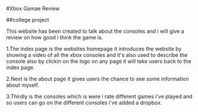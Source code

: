 #Xbox Gamae Review

##college project


This website has been created to talk about the consoles and i will give a review on how good i think the game is.

1.The index page is the websites homepage it introduces the website by showing a video of all the xbox consoles and it's also used to describe the console also by clickin on the logo on any page it will take users back to the index page.

2.Next is the about page it gives users the chance to see some information about myself.

3.Thirdly is the consoles which is were i rate different games i've played and so users can go on the different consoles i've added a dropbox.
